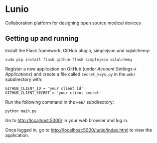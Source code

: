 Lunio
=====

Collaboration platform for designing open source medical devices


Getting up and running
----------------------

Install the Flask framework, GitHub plugin, simplejson and sqlalchemy:

    sudo pip install flask github-flask simplejson sqlalchemy

Register a new application on GitHub (under *Account Settings-> Applications*) and create a file called `secret_keys.py` in the `web/` subdirectory with:

    GITHUB_CLIENT_ID = 'your client id'
    GITHUB_CLIENT_SECRET = 'your client secret'
  
Run the following command in the `web/` subdirectory:

    python main.py

Go to [http://localhost:5000/](http://localhost:5000/) in your web browser and log in.

Once logged in, go to [http://localhost:5000/lunio/index.html](http://localhost:5000/lunio/index.html) to view the application.
